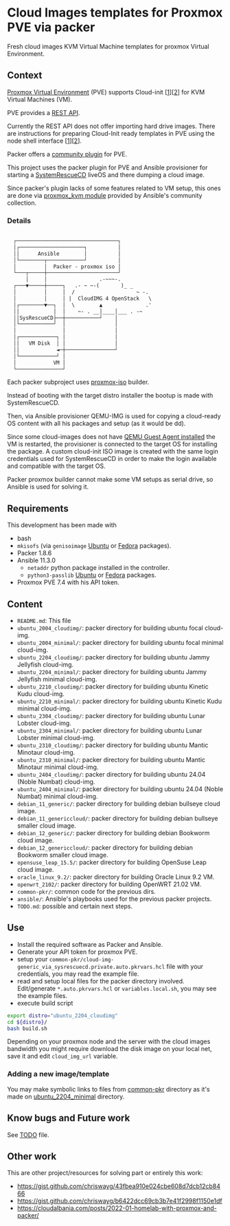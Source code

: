 # Cloud Images templates for Proxmox PVE via packer

Fresh cloud images KVM Virtual Machine templates for proxmox Virtual Environment.

## Context

[Proxmox Virtual Environment](https://www.proxmox.com/en/proxmox-ve) (PVE) supports Cloud-init [[1](https://pve.proxmox.com/pve-docs/pve-admin-guide.html#qm_cloud_init)][[2](https://pve.proxmox.com/wiki/Cloud-Init_Support)] for KVM Virtual Machines (VM).

PVE provides a [REST API](https://pve.proxmox.com/wiki/Proxmox_VE_API).

Currently the REST API does not offer importing hard drive images.
There are instructions for preparing Cloud-Init ready templates in PVE using the node shell interface [[1](https://pve.proxmox.com/pve-docs/pve-admin-guide.html#qm_cloud_init)][[2](https://pve.proxmox.com/wiki/Cloud-Init_Support)].

Packer offers a [community plugin](https://www.packer.io/plugins/builders/proxmox/iso) for PVE.

This project uses the packer plugin for PVE and Ansible provisioner for starting a [SystemRescueCD](https://www.system-rescue.org/) liveOS and there dumping a cloud image.

Since packer's plugin lacks of some features related to VM setup, this ones are done via [proxmox_kvm module](https://docs.ansible.com/ansible/latest/collections/community/general/proxmox_kvm_module.html#ansible-collections-community-general-proxmox-kvm-module) provided by Ansible's community collection.

### Details

```txt

  ┌─────────────────────────────────┐
  │┌─────────────────────┐          │
  ││      Ansible        │          │
  │└────────┬────────────┘          │
  │         │  Packer - proxmox iso │
  └───┬─────┼───────────────────────┘
      │     │                 .-~~~-.
  ┌───▼─────┼─────┐   .- ~ ~-(       )_ _
  │         │     │  /                    ~ -.
  │         │     │ |  CloudIMG 4 OpenStack   \
  │┌────────▼──┐  │  \        ▲              .'
  ││           │  │    ~- . __│____│___ . -~
  ││SysRescueCD├──┼───────────┘    │
  │└───────────┘  │                │
  │               │                │
  │┌────────────┐ │                │
  ││   VM Disk  │ │                │
  ││            ◄─┼────────────────┘
  │└────────────┘ │
  │            VM │
  └───────────────┘

```

Each packer subproject uses [proxmox-iso](https://www.packer.io/plugins/builders/proxmox/iso) builder.

Instead of booting with the target distro installer the bootup is made with SystemRescueCD.

Then, via Ansible provisioner QEMU-IMG is used for copying a cloud-ready OS content with all his packages and setup (as it would be dd).

Since some cloud-images does not have [QEMU Guest Agent installed](https://www.qemu.org/docs/master/interop/qemu-ga.html) the VM is restarted, the provisioner is connected to the target OS for installing the package. A custom cloud-init ISO image is created with the same login credentials used for SystemRescueCD in order to make the login available and compatible with the target OS.

Packer proxmox builder cannot make some VM setups as serial drive, so Ansible is used for solving it.

## Requirements

This development has been made with

- bash
- `mkisofs` (via `genisoimage` [Ubuntu](https://packages.ubuntu.com/noble/genisoimage) or [Fedora](https://packages.fedoraproject.org/pkgs/cdrkit/genisoimage/) packages).
- Packer 1.8.6
- Ansible 11.3.0
  - `netaddr` python package installed in the controller.
  - `python3-passlib` [Ubuntu](https://packages.ubuntu.com/noble/python3-passlib) or [Fedora](https://packages.fedoraproject.org/pkgs/python-passlib/python3-passlib/) packages.
- Proxmox PVE 7.4 with his API token.

## Content

- `README.md`: This file
- `ubuntu_2004_cloudimg/`: packer directory for building ubuntu focal cloud-img.
- `ubuntu_2004_minimal/`: packer directory for building ubuntu focal minimal cloud-img.
- `ubuntu_2204_cloudimg/`: packer directory for building ubuntu Jammy Jellyfish cloud-img.
- `ubuntu_2204_minimal/`: packer directory for building ubuntu Jammy Jellyfish minimal cloud-img.
- `ubuntu_2210_cloudimg/`: packer directory for building ubuntu Kinetic Kudu cloud-img.
- `ubuntu_2210_minimal/`: packer directory for building ubuntu Kinetic Kudu minimal cloud-img.
- `ubuntu_2304_cloudimg/`: packer directory for building ubuntu Lunar Lobster cloud-img.
- `ubuntu_2304_minimal/`: packer directory for building ubuntu  Lunar Lobster minimal cloud-img.
- `ubuntu_2310_cloudimg/`: packer directory for building ubuntu Mantic Minotaur cloud-img.
- `ubuntu_2310_minimal/`: packer directory for building ubuntu Mantic Minotaur minimal cloud-img.
- `ubuntu_2404_cloudimg/`: packer directory for building ubuntu 24.04 (Noble Numbat) cloud-img.
- `ubuntu_2404_minimal/`: packer directory for building ubuntu 24.04 (Noble Numbat) minimal cloud-img.
- `debian_11_generic/`: packer directory for building debian bullseye cloud image.
- `debian_11_genericcloud/`: packer directory for building debian bullseye smaller cloud image.
- `debian_12_generic/`: packer directory for building debian Bookworm cloud image.
- `debian_12_genericcloud/`: packer directory for building debian Bookworm smaller cloud image.
- `opensuse_leap_15.5/`: packer directory for building OpenSuse Leap cloud image.
- `oracle_linux_9.2/`: packer directory for building Oracle Linux 9.2 VM.
- `openwrt_2102/`: packer directory for building OpenWRT 21.02 VM.
- `common-pkr/`: common code for the previous dirs.
- `ansible/`: Ansible's playbooks used for the previous packer projects.
- `TODO.md`: possible and certain next steps.

## Use

- Install the required software as Packer and Ansible.
- Generate your API token for proxmox PVE.
- setup your `common-pkr/cloud-img-generic_via_sysrescuecd.private.auto.pkrvars.hcl` file with your credentials, you may read the example file.
- read and setup local files for the packer directory involved. Edit/generate `*.auto.pkrvars.hcl` or `variables.local.sh`, you may see the example files.
- execute build script

```sh
export distro="ubuntu_2204_cloudimg"
cd ${distro}/
bash build.sh
```

Depending on your proxmox node and the server with the cloud images bandwidth you might require download the disk image on your local net, save it and edit `cloud_img_url` variable.

### Adding a new image/template

You may make symbolic links to files from [common-pkr](common-pkr/) directory as it's made on [ubuntu_2204_minimal](ubuntu_2204_minimal/) directory.

## Know bugs and Future work

See [TODO](TODO.md) file.

## Other work

This are other project/resources for solving part or entirely this work:

- <https://gist.github.com/chriswayg/43fbea910e024cbe608d7dcb12cb8466>
- <https://gist.github.com/chriswayg/b6422dcc69cb3b7e41f2998f1150e1df>
- <https://cloudalbania.com/posts/2022-01-homelab-with-proxmox-and-packer/>
